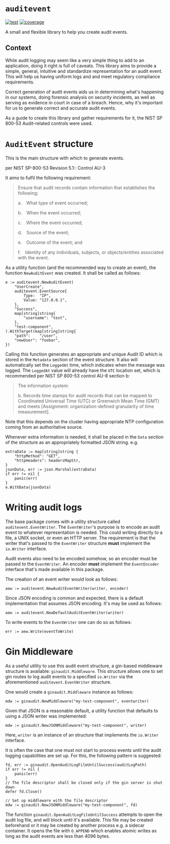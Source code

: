 # `auditevent`

[![test](https://github.com/metal-toolbox/auditevent/actions/workflows/test.yml/badge.svg)](https://github.com/metal-toolbox/auditevent/actions/workflows/test.yml)
[![coverage](https://codecov.io/gh/metal-toolbox/auditevent/branch/main/graph/badge.svg?token=GXV4UZ2JF6)](https://codecov.io/gh/metal-toolbox/auditevent)

A small and flexible library to help you create audit events.

## Context

While audit logging may seem like a very simple thing to add to an application, doing it right is
full of caveats. This library aims to provide a simple, general, intuitive and standardize
representation for an audit event. This will help us having uniform logs and and meet
regulatory compliance requirements.

Correct generation of audit events aids us in determining what's happening in our systems,
doing forensic analysis on security incidents, as well as serving as evidence in court in
case of a breach. Hence, why it's important for us to generate correct and accurate
audit events.

As a guide to create this library and gather requirements for it, the NIST SP 800-53 Audit-related
controls were used.

# `AuditEvent` structure

This is the main structure with which to generate events.

per NIST SP-800-53 Revision 5.1:: Control AU-3

It aims to fulfil the following requirement:

> Ensure that audit records contain information that establishes the following:
>
> a. What type of event occurred;
>
> b. When the event occurred;
>
> c. Where the event occurred;
>
> d. Source of the event;
>
> e. Outcome of the event; and
>
> f. Identity of any individuals, subjects, or objects/entities associated with the event.

As a utility function (and the recommended way to create an event), the function
`NewAuditEvent` was created. It shall be called as follows:

```golang
e := auditevent.NewAuditEvent(
    "UserCreate",
    auditevent.EventSource{
        Type:  "IP",
        Value: "127.0.0.1",
    },
    "Success",
    map[string]string{
        "username": "test",
    },
    "test-component",
).WithTarget(map[string]string{
    "path":    "/user",
    "newUser": "foobar",
})
```

Calling this function generates an appropriate and unique Audit ID which is stored in the
`Metadata` section of the event structure. It also will automatically set the `LoggedAt` time,
which indicates when the message was logged. The `LoggedAt` value will already have the `UTC`
location set, which is recommended per NIST SP 800-53 control AU-8 section b:

> The information system:
>
> b. Records time stamps for audit records that can be mapped to Coordinated Universal Time (UTC)
> or Greenwich Mean Time (GMT) and meets [Assignment: organization-defined granularity of
> time measurement].

Note that this depends on the cluster having appropriate NTP configuration coming from an
authoritative source.

Whenever extra information is needed, it shall be placed in the `Data` section of the structure
as an appropriately formatted JSON string. e.g.

```golang
extraData := map[string]string {
    "httpMethod": "GET",
    "httpHeaders": headersMapStr,
}
jsonData, err := json.Marshal(extraData)
if err != nil {
    panic(err)
}
e.WithData(jsonData)
```

# Writing audit logs

The base package comes with a utility structure called `auditevent.EventWriter`. The `EventWriter`'s
purpose is to encode an audit event to whatever representation is needed. This could writing directly
to a file, a UNIX socket, or even an HTTP server. The requirement is that the writer that's passed
to the `EventWriter` structure **must** implement the `io.Writer` interface.

Audit events also need to be encoded somehow, so an encoder must be passed to the `EventWriter`. An
encoder **must** implement the `EventEncoder` interface that's made available in this package.

The creation of an event writer would look as follows:

```golang
aew := auditevent.NewAuditEventWriter(writer, encoder)
```

Since JSON encoding is common and expected, there is a default implementation that assumes
JSON encoding. It's may be used as follows:

```golang
aew := auditevent.NewDefaultAuditEventWriter(writer)
```

To write events to the `EventWriter` one can do so as follows:

```golang
err := aew.Write(eventToWrite)
```

# Gin Middleware

As a useful utility to use this audit event structure, a gin-based middleware structure is available:
`ginaudit.Middleware`. This structure allows one to set gin routes to log audit events to a
specified `io.Writer` via the aforementioned `auditevent.EventWriter` structure.

One would create a `ginaudit.Middleware` instance as follows:

```golang
mdw := ginaudit.NewMiddleware("my-test-component", eventwriter)
```

Given that JSON is a reasonable default, a utility function that defaults to using
a JSON writer was implemented:

```golang
mdw := ginaudit.NewJSONMiddleware("my-test-component", writer)
```

Here, `writer` is an instance of an structure that implements the `io.Writer` interface.

It is often the case that one must not start to process events until the audit logging
capabilities are set up. For this, the following pattern is suggested:

```golang
fd, err := ginaudit.OpenAuditLogFileUntilSuccess(auditLogPath)
if err != nil {
    panic(err)
}
// The file descriptor shall be closed only if the gin server is shut down
defer fd.Close()

// Set up middleware with the file descriptor
mdw := ginaudit.NewJSONMiddleware("my-test-component", fd)
```

The function `ginaudit.OpenAuditLogFileUntilSuccess` attempts to open the audit log
file, and will block until it's available. This file may be created beforehand or it
may be created by another process e.g. a sidecar container. It opens the file with
`O_APPEND` which enables atomic writes as long as the audit events are less than 4096 bytes.